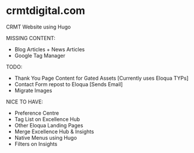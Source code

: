 # crmtdigital.com
CRMT Website using Hugo

MISSING CONTENT:
* Blog Articles + News Articles
* Google Tag Manager

TODO:
* Thank You Page Content for Gated Assets [Currently uses Eloqua TYPs]
* Contact Form repost to Eloqua [Sends Email]
* Migrate Images

NICE TO HAVE:
* Preference Centre
* Tag List on Excellence Hub
* Other Eloqua Landing Pages
* Merge Excellence Hub & Insights
* Native Menus using Hugo
* Filters on Insights
